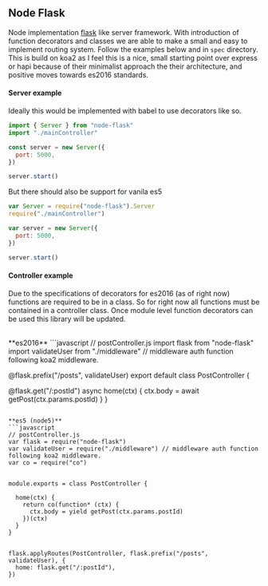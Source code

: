 ## Node Flask

Node implementation [flask](http://flask.pocoo.org/) like server framework. With introduction of function decorators and classes we are able to make a small and easy to implement routing system. Follow the examples below and in `spec` directory. This is build on koa2 as I feel this is a nice, small starting point over express or hapi because of their minimalist approach the their architecture, and positive moves towards es2016 standards.



#### Server example
Ideally this would be implemented with babel to use decorators like so.
```javascript
import { Server } from "node-flask"
import "./mainController"

const server = new Server({
  port: 5000,
})

server.start()
```

But there should also be support for vanila es5
```javascript
var Server = require("node-flask").Server
require("./mainController")

var server = new Server({
  port: 5000,
})

server.start()
```


#### Controller example
Due to the specifications of decorators for es2016 (as of right now) functions are required to be in a class. So for right now all functions must be contained in a controller class. Once module level function decorators can be used this library will be updated.

<br />
**es2016**
```javascript
// postController.js
import flask from "node-flask"
import validateUser from "./middleware" // middleware auth function following koa2 middleware.


@flask.prefix("/posts", validateUser)
export default class PostController {

  @flask.get("/:postId")
  async home(ctx) {
    ctx.body = await getPost(ctx.params.postId)
  }
}
```

**es5 (node5)**
```javascript
// postController.js
var flask = require("node-flask")
var validateUser = require("./middleware") // middleware auth function following koa2 middleware.
var co = require("co")


module.exports = class PostController {

  home(ctx) {
    return co(function* (ctx) {
      ctx.body = yield getPost(ctx.params.postId)
    })(ctx)
  }
}


flask.applyRoutes(PostController, flask.prefix("/posts", validateUser), {
  home: flask.get("/:postId"),
})
```


